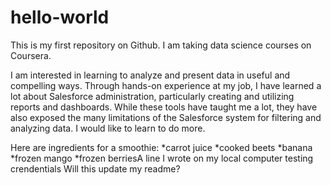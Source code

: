 # hello-world
This is my first repository on Github. I am taking data science courses on Coursera.

I am interested in learning to analyze and present data in useful and compelling ways. Through hands-on experience at my job, I have learned a lot about Salesforce administration, particularly creating and utilizing reports and dashboards. While these tools have taught me a lot, they have also exposed the many limitations of the Salesforce system for filtering and analyzing data. I would like to learn to do more.

Here are ingredients for a smoothie:
*carrot juice
*cooked beets
*banana
*frozen mango
*frozen berriesA line I wrote on my local computer
testing crendentials
Will this update my readme?
